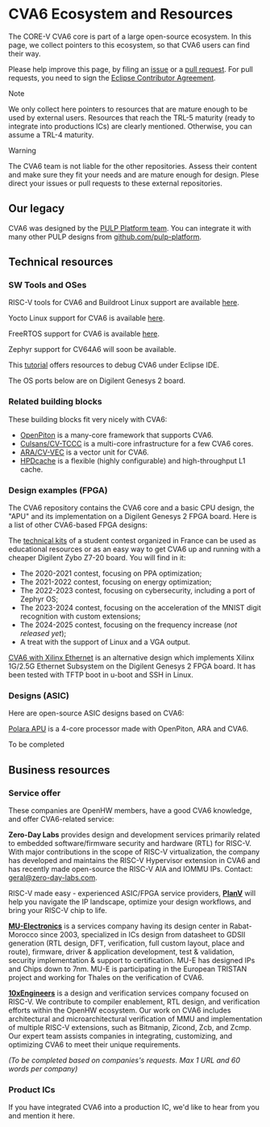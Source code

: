 # CVA6 Ecosystem and Resources

The CORE-V CVA6 core is part of a large open-source ecosystem. In this page, we collect pointers to this ecosystem, so that CVA6 users can find their way.

Please help improve this page, by filing an [issue](https://github.com/openhwgroup/cva6/issues) or a [pull request](https://github.com/openhwgroup/cva6/pulls). For pull requests, you need to sign the [Eclipse Contributor Agreement](https://www.eclipse.org/legal/ECA.php).

> [!NOTE]
> We only collect here pointers to resources that are mature enough to be used by external users.
> Resources that reach the TRL-5 maturity (ready to integrate into productions ICs) are clearly mentioned.
> Otherwise, you can assume a TRL-4 maturity.

> [!WARNING]  
> The CVA6 team is not liable for the other repositories.
> Assess their content and make sure they fit your needs and are mature enough for design.
> Plese direct your issues or pull requests to these external repositories.

## Our legacy

CVA6 was designed by the [PULP Platform team](https://www.pulp-platform.org/). You can integrate it with many other PULP designs from [github.com/pulp-platform](https://github.com/pulp-platform).

## Technical resources

### SW Tools and OSes

RISC-V tools for CVA6 and Buildroot Linux support are available [here](https://github.com/openhwgroup/cva6-sdk).

Yocto Linux support for CVA6 is available [here](https://github.com/openhwgroup/meta-cva6-yocto).

FreeRTOS support for CVA6 is available [here](https://github.com/FreeRTOS/FreeRTOS-Partner-Supported-Demos/tree/main/RISC-V_cva6).

Zephyr support for CV64A6 will soon be available.

This [tutorial](https://github.com/ThalesGroup/cva6-eclipse-demo) offers resources to debug CVA6 under Eclipse IDE.

The OS ports below are on Digilent Genesys 2 board.

### Related building blocks

These building blocks fit very nicely with CVA6:

- [OpenPiton](https://github.com/PrincetonUniversity/openpiton) is a many-core framework that supports CVA6.
- [Culsans/CV-TCCC](https://github.com/pulp-platform/culsans) is a multi-core infrastructure for a few CVA6 cores.
- [ARA/CV-VEC](https://github.com/pulp-platform/ara) is a vector unit for CVA6.
- [HPDcache](https://github.com/openhwgroup/cv-hpdcache) is a flexible (highly configurable) and high-throughput L1 cache.

### Design examples (FPGA)

The CVA6 repository contains the CVA6 core and a basic CPU design, the "APU" and its implementation on a Digilent Genesys 2 FPGA board. Here is a list of other CVA6-based FPGA designs:

The [technical kits](https://github.com/thalesgroup/cva6-softcore-contest) of a student contest organized in France can be used as educational resources or as an easy way to get CVA6 up and running with a cheaper Digilent Zybo Z7-20 board. You will find in it:
- The 2020-2021 contest, focusing on PPA optimization;
- The 2021-2022 contest, focusing on energy optimization;
- The 2022-2023 contest, focusing on cybersecurity, including a port of Zephyr OS;
- The 2023-2024 contest, focusing on the acceleration of the MNIST digit recognition with custom extensions;
- The 2024-2025 contest, focusing on the frequency increase (_not released yet_);
- A treat with the support of Linux and a VGA output.

[CVA6 with Xilinx Ethernet](https://github.com/cispa/CVA6-Vivado-Project-with-Xilinx-AXI-Ethernet/) is an alternative design which implements Xilinx 1G/2.5G Ethernet Subsystem on the Digilent Genesys 2 FPGA board. It has been tested with TFTP boot in u-boot and SSH in Linux.

### Designs (ASIC)

Here are open-source ASIC designs based on CVA6:

[Polara APU](https://github.com/openhwgroup/core-v-polara-apu) is a 4-core processor made with OpenPiton, ARA and CVA6.

To be completed

## Business resources

### Service offer

These companies are OpenHW members, have a good CVA6 knowledge, and offer CVA6-related service:

**Zero-Day Labs** provides design and development services primarily related to embedded software/firmware security and hardware (RTL) for RISC-V.
With major contributions in the scope of RISC-V virtualization, the company has developed and maintains the RISC-V Hypervisor extension in CVA6
and has recently made open-source the RISC-V AIA and IOMMU IPs.
Contact: [geral@zero-day-labs.com](mailto:geral@zero-day-labs.com).

RISC-V made easy - experienced ASIC/FPGA service providers, [**PlanV**](https://planv.tech/) will help you navigate the IP landscape,
optimize your design workflows, and bring your RISC-V chip to life.

[**MU-Electronics**](https://www.mu-e.com/) is a services company having its design center in Rabat-Morocco since 2003, specialized in ICs design from datasheet to GDSII generation
(RTL design, DFT, verification, full custom layout, place and route), firmware, driver & application development, test & validation, security implementation & support to certification.
MU-E has designed IPs and Chips down to 7nm. MU-E is participating in the European TRISTAN project and working for Thales on the verification of CVA6.

[**10xEngineers**](https://10xengineers.ai/) is a design and verification services company focused on RISC-V. We contribute to compiler enablement, RTL design,
and verification efforts within the OpenHW ecosystem. Our work on CVA6 includes architectural and microarchitectural verification of MMU
and implementation of multiple RISC-V extensions, such as Bitmanip, Zicond, Zcb, and Zcmp. Our expert team assists companies in integrating,
customizing, and optimizing CVA6 to meet their unique requirements.

 _(To be completed based on companies's requests. Max 1 URL and 60 words per company)_

### Product ICs

If you have integrated CVA6 into a production IC, we'd like to hear from you and mention it here.

